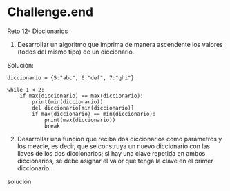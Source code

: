 # Challenge.end
Reto 12- Diccionarios
1. Desarrollar un algoritmo que imprima de manera ascendente los valores (todos del mismo tipo) de un diccionario.

Solución:

```pseudocode
diccionario = {5:"abc", 6:"def", 7:"ghi"}

while 1 < 2:
    if max(diccionario) == max(diccionario):
        print(min(diccionario))
        del diccionario[min(diccionario)]
        if max(diccionario) == min(diccionario):
            print(max(diccionario))
            break
```

2. Desarrollar una función que reciba dos diccionarios como parámetros y los mezcle, es decir, que se construya un nuevo diccionario con las llaves de los dos diccionarios; si hay una clave repetida en ambos diccionarios, se debe asignar el valor que tenga la clave en el primer diccionario.

solución

```pseudocde
```
